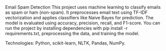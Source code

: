 Email Spam Detection
This project uses machine learning to classify emails as spam or ham (non-spam). It preprocesses email text using TF-IDF vectorization and applies classifiers like Naive Bayes for prediction. The model is evaluated using accuracy, precision, recall, and F1-score. You can run the project by installing dependencies with pip install -r requirements.txt, preprocessing the data, and training the model.

Technologies: Python, scikit-learn, NLTK, Pandas, NumPy.
